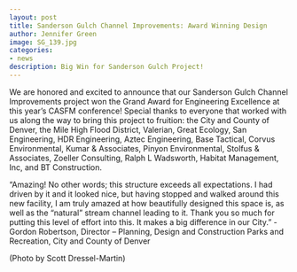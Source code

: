 ```yaml
---
layout: post
title: Sanderson Gulch Channel Improvements: Award Winning Design
author: Jennifer Green
image: SG_139.jpg
categories:
- news
description: Big Win for Sanderson Gulch Project!
---
```


We are honored and excited to announce that our Sanderson Gulch Channel Improvements project won the Grand Award for Engineering Excellence at this year’s CASFM conference! Special thanks to everyone that worked with us along the way to bring this project to fruition: the City and County of Denver, the Mile High Flood District, Valerian, Great Ecology, San Engineering, HDR Engineering, Aztec Engineering, Base Tactical, Corvus Environmental, Kumar & Associates, Pinyon Environmental, Stolfus & Associates, Zoeller Consulting, Ralph L Wadsworth, Habitat Management, Inc, and BT Construction.

“Amazing! No other words; this structure exceeds all expectations. I had driven by it and it looked nice, but having stopped and walked around this new facility, I am truly amazed at how beautifully designed this space is, as well as the “natural” stream channel leading to it. Thank you so much for putting this level of effort into this. It makes a big difference in our City.” - Gordon Robertson, Director – Planning, Design and Construction
Parks and Recreation, City and County of Denver

(Photo by Scott Dressel-Martin)
